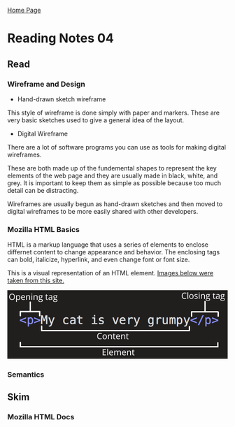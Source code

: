 [Home Page](https://devaoc.github.io/reading-notes/)

# Reading Notes 04

## Read

### Wireframe and Design

- Hand-drawn sketch wireframe

This style of wireframe is done simply with paper and markers. These are very basic sketches used to give a general idea of the layout.

- Digital Wireframe

There are a lot of software programs you can use as tools for making digital wireframes.

These are both made up of the fundemental shapes to represent the key elements of the web page and they are usually made in black, white, and grey. It is important to keep them as simple as possible because too much detail can be distracting.

Wireframes are usually begun as hand-drawn sketches and then moved to digital wireframes to be more easily shared with other developers.

### Mozilla HTML Basics

HTML is a markup language that uses a series of elements to enclose differnet content to change appearance and behavior. The enclosing tags can bold, italicize, hyperlink, and even change font or font size.

This is a visual representation of an HTML element. [Images below were taken from this site.](https://developer.mozilla.org/en-US/docs/Learn/Getting_started_with_the_web/HTML_basics)

![alt text](anatomy-of-html-element.png)



### Semantics

## Skim

### Mozilla HTML Docs